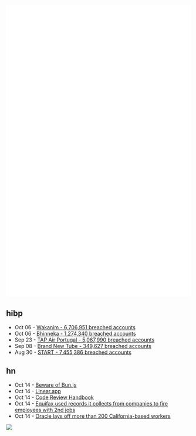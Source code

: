 ![Metrics](https://raw.githubusercontent.com/phixion/phixion/master/metrics.svg)

## hibp

<!--
for https://github.com/phixion/phixion/blob/main/.github/workflows/feeds.yml
-->
<!--START_SECTION:haveibeenpwnd-->
- Oct 06 - [Wakanim - 6,706,951 breached accounts](https://haveibeenpwned.com/PwnedWebsites#Wakanim)
- Oct 06 - [Bhinneka - 1,274,340 breached accounts](https://haveibeenpwned.com/PwnedWebsites#Bhinneka)
- Sep 23 - [TAP Air Portugal - 5,067,990 breached accounts](https://haveibeenpwned.com/PwnedWebsites#TAPAirPortugal)
- Sep 08 - [Brand New Tube - 349,627 breached accounts](https://haveibeenpwned.com/PwnedWebsites#BrandNewTube)
- Aug 30 - [START - 7,455,386 breached accounts](https://haveibeenpwned.com/PwnedWebsites#Start)
<!--END_SECTION:haveibeenpwnd-->

## hn

<!--
for https://github.com/phixion/phixion/blob/main/.github/workflows/feeds.yml
-->
<!--START_SECTION:hn-->
- Oct 14 - [Beware of Bun.js](https://gist.github.com/littledivy/b9351c3ccf8ab99f7e14461db37044dc)
- Oct 14 - [Linear.app](https://linear.app/homepage)
- Oct 14 - [Code Review Handbook](https://www.sledgeworx.io/code-review-handbook/)
- Oct 14 - [Equifax used records it collects from companies to fire employees with 2nd jobs](https://www.businessinsider.com/equifax-fires-employees-for-working-two-jobs-2022-10)
- Oct 14 - [Oracle lays off more than 200 California-based workers](https://www.datacenterdynamics.com/en/news/oracle-lays-off-more-than-200-california-based-workers/)
<!--END_SECTION:hn-->

<!--
for https://yhype.me
-->
![](https://hit.yhype.me/github/profile?user_id=13013670)
